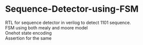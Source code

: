 # Sequence-Detector-using-FSM

RTL for sequence detector in verilog to detect 1101 sequence.  
FSM using both mealy and moore model  
Onehot state encoding  
Assertion for the same  
